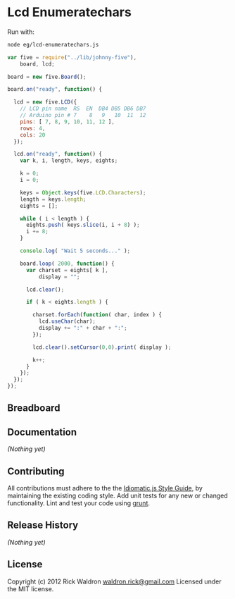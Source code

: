 # Lcd Enumeratechars

Run with:
```bash
node eg/lcd-enumeratechars.js
```


```javascript
var five = require("../lib/johnny-five"),
    board, lcd;

board = new five.Board();

board.on("ready", function() {

  lcd = new five.LCD({
    // LCD pin name  RS  EN  DB4 DB5 DB6 DB7
    // Arduino pin # 7    8   9   10  11  12
    pins: [ 7, 8, 9, 10, 11, 12 ],
    rows: 4,
    cols: 20
  });

  lcd.on("ready", function() {
    var k, i, length, keys, eights;

    k = 0;
    i = 0;

    keys = Object.keys(five.LCD.Characters);
    length = keys.length;
    eights = [];

    while ( i < length ) {
      eights.push( keys.slice(i, i + 8) );
      i += 8;
    }

    console.log( "Wait 5 seconds..." );

    board.loop( 2000, function() {
      var charset = eights[ k ],
          display = "";

      lcd.clear();

      if ( k < eights.length ) {

        charset.forEach(function( char, index ) {
          lcd.useChar(char);
          display += ":" + char + ":";
        });

        lcd.clear().setCursor(0,0).print( display );

        k++;
      }
    });
  });
});

```

## Breadboard




## Documentation

_(Nothing yet)_









## Contributing
All contributions must adhere to the the [Idiomatic.js Style Guide](https://github.com/rwldrn/idiomatic.js),
by maintaining the existing coding style. Add unit tests for any new or changed functionality. Lint and test your code using [grunt](https://github.com/cowboy/grunt).

## Release History
_(Nothing yet)_

## License
Copyright (c) 2012 Rick Waldron <waldron.rick@gmail.com>
Licensed under the MIT license.
